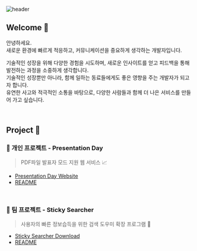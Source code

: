 ![header](https://capsule-render.vercel.app/api?type=Venom&color=auto&height=200&section=header&text=JongSeok's%20Github&fontSize=90)

## Welcome 👋

안녕하세요. </br>
새로운 환경에 빠르게 적응하고, 커뮤니케이션을 중요하게 생각하는 개발자입니다.

기술적인 성장을 위해 다양한 경험을 시도하며, 새로운 인사이트를 얻고 피드백을 통해 발전하는 과정을 소중하게 생각합니다. </br>
기술적인 성장뿐만 아니라, 함께 일하는 동료들에게도 좋은 영향을 주는 개발자가 되고자 합니다. </br>
유연한 사고와 적극적인 소통을 바탕으로, 다양한 사람들과 함께 더 나은 서비스를 만들어 가고 싶습니다.

</br>

## Project 🚀
### 💁 개인 프로젝트 - Presentation Day
> PDF파일 발표자 모드 지원 웹 서비스 📈

- [Presentation Day Website](https://presentation-day.today/)
- [README](https://github.com/josuk0212/Presentation-Day/tree/docs/README)

</br>

### 👫 팀 프로젝트 - Sticky Searcher
> 사용자의 빠른 정보습득을 위한 검색 도우미 확장 프로그램 🔎

- [Sticky Searcher Download](https://chromewebstore.google.com/detail/sticky-searcher/hgffglicdkekapoilckejhebgopacdld?hl=ko&utm_source=ext_sidebar)
- [README](https://github.com/Sticky-Seacher/sticky-searcher-extension/tree/docs/README)
